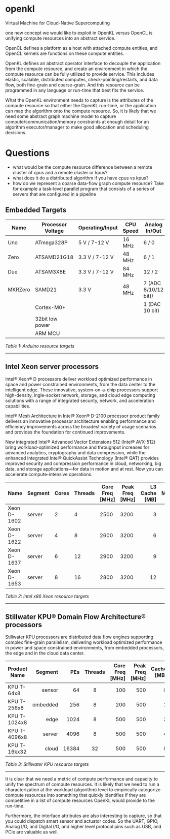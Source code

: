 # openkl
Virtual Machine for Cloud-Native Supercomputing

one new concept we would like to exploit in OpenKL versus OpenCL is unifying compute resources
into an abstract service.

OpenCL defines a platform as a host with attached compute entities, and OpenCL kernels are functions on
these compute entities.

OpenKL defines an abstract operator interface to decouple the application from the compute
resource, and create an environment in which the compute resource can be fully utilized to
provide service. This includes elastic, scalable, distributed computes, check-pointing/restarts,
and data flow, both fine-grain and coarse-grain. And this resource can be programmed in any
language or run-time that best fits the service.

What the OpenKL environment needs to capture is the attributes of the compute resource so that
either the OpenKL run-time, or the application can map the algorithm onto the compute resource.
So, it is likely that we need some abstract graph machine model to capture compute/communication/memory
constraints at enough detail for an algorithm executor/manager to make good allocation and scheduling
decisions.

# Questions
- what would be the compute resource difference between a remote cluster of cpus and a remote cluster or kpus?
- what does it do a distributed algorithm if you have cpus vs kpus?
- how do we represent a coarse data-flow graph compute resource? Take for example a task-level parallel
program that consists of a series of servers that are configured in a pipeline


## Embedded Targets

| Name	  | Processor Voltage | Operating/Input | CPU Speed | Analog In/Out        | Digital IO/PWM | EEPROM [kB] | SRAM [kB] | Flash [kB] | USB     | UART |
|---------|-------------------|-----------------|-----------|----------------------|----------------|-------------|-----------|------------|---------|------|
| Uno     | ATmega328P        | 5 V / 7-12 V    | 16 MHz    | 6 / 0                | 14/6           | 1           | 2         | 32         | Regular | 1    |
| Zero    | ATSAMD21G18       | 3.3 V / 7-12 V  | 48 MHz    | 6 / 1                | 14/10          | -           | 32        | 256        | 2 Micro | 2    |
| Due     | ATSAM3X8E         | 3.3 V / 7-12 V  | 84 MHz    | 12 / 2               | 54/12          | -           | 96        | 512        | 2 Micro | 4    |
| MKRZero | SAMD21            | 3.3 V           | 48 MHz    | 7 (ADC 8/10/12 bit)/ | 22/12  | -           | 32        | 256        | 1       | 1    |
|         | Cortex-M0+        |                 |           | 1 (DAC 10 bit)       |						
|         | 32bit low power	  |								
|         | ARM MCU			  |						

_Table 1: Arduino resource targets_

---


## Intel Xeon server processors

Intel® Xeon® D processors deliver workload optimized performance in space and power constrained environments, 
from the data center to the intelligent edge. These innovative, system-on-a-chip processors support high-density, 
ingle-socket network, storage, and cloud edge computing solutions with a range of integrated security, network, 
and acceleration capabilities.

Intel® Mesh Architecture in Intel® Xeon® D-2100 processor product family delivers an innovative processor
 architecture enabling performance and efficiency improvements across the broadest variety of usage scenarios 
 and provides the foundation for continued improvements.

New integrated Intel® Advanced Vector Extensions 512 (Intel® AVX-512) bring workload-optimized performance 
and throughput increases for advanced analytics, cryptography and data compression, while the enhanced 
integrated Intel® QuickAssist Technology (Intel® QAT) provides improved security and compression performance 
in cloud, networking, big data, and storage applications—for data in motion and at rest. Now you can 
accelerate compute-intensive operations.
						

| Name	      | Segment | Cores | Threads | Core Freq [MHz] | Peak Freq [MHz] | L3 Cache [MB] | Max Memory [GB] | Memory Type | Memory Freq [MHz] | Nr Memory Channels | PCIe lanes       | USB   | GPIO | UART | TDP [W] |
|-------------|---------|-------|---------|-----------|-----------|---------:|-----------:|-------------|------------:|-----------|------------------|-------|------|------|----:|
| Xeon D-1602 | server  | 2     | 4       | 2500      | 3200      | 3        | 128        | DDR3, DDR4  | 2133        | 2         | 32 PCIe 2.0/3.0  | 8     | yes  | yes  | 27  |
| Xeon D-1622 | server  | 4     | 8       | 2600      | 3200      | 6        | 128        | DDR3, DDR4  | 2133        | 2         | 32 PCIe 2.0/3.0  | 8     | yes  | yes  | 40  |
| Xeon D-1637 | server  | 6     | 12      | 2900      | 3200      | 9        | 128        | DDR3, DDR4  | 2400        | 2         | 32 PCIe 2.0/3.0  | 8     | yes  | yes  | 55  |
| Xeon D-1653 | server  | 8     | 16      | 2800      | 3200      | 12       | 128        | DDR3, DDR4  | 2400        | 2         | 32 PCIe 2.0/3.0  | 8     | yes  | yes  | 65  |

_Table 2: Intel x86 Xeon resource targets_

---

## Stillwater KPU® Domain Flow Architecture® processors

Stillwater KPU processors are distributed data flow engines supporting complex fine-grain parallelism, delivering workload optimized performance in
power and space constrained environments, from embedded processors, the edge and in the cloud data center.

| Product Name   | Segment   | PEs | Threads | Core Freq [MHz] | Peak Freq [MHz] | Cache [MB] | Max Memory [GB] | Memory Type | Memory Freq [MHz] | Memory Channels | PCIe  | USB   | GPIO | UART | TDP [W] |           
|----------------|----------:|----------:|:-------:|----------:|----------:|------:|-----------:|-------------|------------:|----------|-------|-------|------|------|----:|
| KPU T-64x8     | sensor    | 64        | 8       | 100       | 500       | 0     | 1          | DDR3,DDR4   | 1200        | 1        | 32    | 4     | yes  | no   | 5   |
| KPU T-256x8    | embedded  | 256       | 8       | 200       | 500       | 1     | 2          | DDR3,DDR4   | 1200        | 1        | 32    | 4     | yes  | no   | 25  |
| KPU T-1024x8   | edge      | 1024      | 8       | 500       | 500       | 2     | 4          | DDR3,DDR4   | 1200        | 1        | 32    | 4     | yes  | no   | 75  |
| KPU T-4096x8   | server    | 4096      | 8       | 500       | 500       | 4     | 16         | DDR3,DDR4   | 1200        | 2        | 32    | 4     | yes  | no   | 150 |
| KPU T-16kx32   | cloud     | 16384     | 32      | 500       | 500       | 8     | 16         | DDR3,DDR4   | 1200        | 4        | 32    | 4     | yes  | no   | 300 |

_Table 3: Stillwater KPU resource targets_

---

It is clear that we need a metric of compute performance and capacity to unify the spectrum of compute resources.
It is likely that we need to run a characterization at the workload (algorithm) level to empirically categorize
compute resources into something that quickly identifies if they are competitive in a list of compute resources
OpenKL would provide to the run-time.

Furthermore, the interface attributes are also interesting to capture, so that you could dispatch smart sensor 
and actuator codes. So the UART, GPIO, Analog I/O, and Digital I/O, and higher level protocol pins such as
USB, and PCIe are valuable as well.
